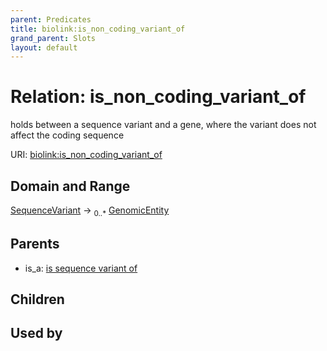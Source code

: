 ```yaml
---
parent: Predicates
title: biolink:is_non_coding_variant_of
grand_parent: Slots
layout: default
---
```


# Relation: is_non_coding_variant_of


holds between a sequence variant and a gene, where the variant does not affect the coding sequence

URI: [biolink:is_non_coding_variant_of](https://w3id.org/biolink/vocab/is_non_coding_variant_of)

## Domain and Range

[SequenceVariant](SequenceVariant.md) ->  <sub>0..\*</sub> [GenomicEntity](GenomicEntity.md)

## Parents

 *  is_a: [is sequence variant of](is_sequence_variant_of.md)

## Children


## Used by

